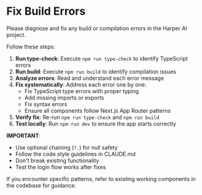 # Fix Build Errors

Please diagnose and fix any build or compilation errors in the Harper AI project.

Follow these steps:

1. **Run type-check**: Execute `npm run type-check` to identify TypeScript errors
2. **Run build**: Execute `npm run build` to identify compilation issues
3. **Analyze errors**: Read and understand each error message
4. **Fix systematically**: Address each error one by one:
   - Fix TypeScript type errors with proper typing
   - Add missing imports or exports
   - Fix syntax errors
   - Ensure all components follow Next.js App Router patterns
5. **Verify fix**: Re-run `npm run type-check` and `npm run build`
6. **Test locally**: Run `npm run dev` to ensure the app starts correctly

**IMPORTANT**: 
- Use optional chaining (`?.`) for null safety
- Follow the code style guidelines in CLAUDE.md
- Don't break existing functionality
- Test the login flow works after fixes

If you encounter specific patterns, refer to existing working components in the codebase for guidance.